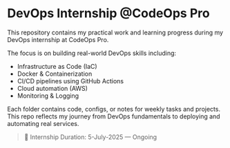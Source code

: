 # DevOps Internship @CodeOps Pro

This repository contains my practical work and learning progress during my DevOps internship at CodeOps Pro.

The focus is on building real-world DevOps skills including:

- Infrastructure as Code (IaC)
- Docker & Containerization
- CI/CD pipelines using GitHub Actions
- Cloud automation (AWS)
- Monitoring & Logging

Each folder contains code, configs, or notes for weekly tasks and projects.  
This repo reflects my journey from DevOps fundamentals to deploying and automating real services.

> 📅 Internship Duration: 5-July-2025 — Ongoing
